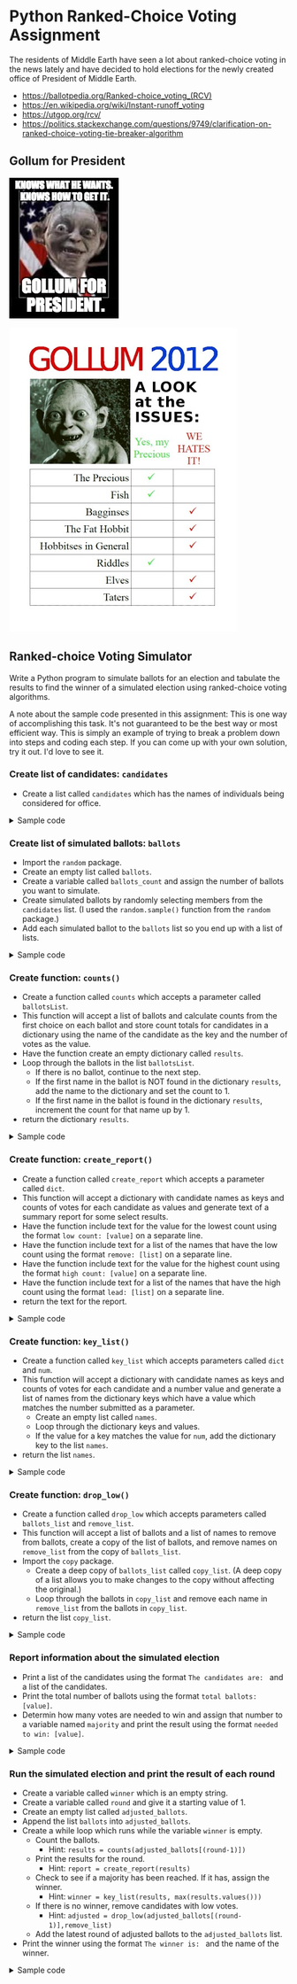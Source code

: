 # Python Ranked-Choice Voting Assignment

The residents of Middle Earth have seen a lot about ranked-choice voting in the news lately and have decided to hold elections for the newly created office of President of Middle Earth.

* https://ballotpedia.org/Ranked-choice_voting_(RCV)
* https://en.wikipedia.org/wiki/Instant-runoff_voting
* https://utgop.org/rcv/
* https://politics.stackexchange.com/questions/9749/clarification-on-ranked-choice-voting-tie-breaker-algorithm

## Gollum for President

![Gollum for President Issues](/images/GollumPresident1.jpg)

![Gollum for President Issues](/images/GollumPresidentIssues.jpg)

## Ranked-choice Voting Simulator

Write a Python program to simulate ballots for an election and tabulate the results to find the winner of a simulated election using ranked-choice voting algorithms.

A note about the sample code presented in this assignment: This is one way of accomplishing this task. It's not guaranteed to be the best way or most efficient way. This is simply an example of trying to break a problem down into steps and coding each step. If you can come up with your own solution, try it out. I'd love to see it.


### Create list of candidates: `candidates`

* Create a list called `candidates` which has the names of individuals being considered for office.

<details>
  <summary>Sample code</summary>
  
  ```Python
  candidates = ['Aragorn','Arwen','Bilbo','Elrond','Faramir','Frodo','Gandalf','Gimli','Gollum', 'Legolas','Saruman']
  ```
  
</details>


### Create list of simulated ballots: `ballots`

* Import the `random` package.
* Create an empty list called `ballots`.
* Create a variable called `ballots_count` and assign the number of ballots you want to simulate.
* Create simulated ballots by randomly selecting members from the `candidates` list. (I used the `random.sample()` function from the `random` package.) 
* Add each simulated ballot to the `ballots` list so you end up with a list of lists.

<details>
  <summary>Sample code</summary>
  
```Python
import random

ballots = []
ballots_count = 20

for i in range (0,ballots_count):
    random_number = random.randint(1, len(candidates))
    ballots.append(random.sample(candidates,random_number))
```
  
</details>


### Create function: `counts()`

* Create a function called `counts` which accepts a parameter called `ballotsList`.
* This function will accept a list of ballots and calculate counts from the first choice on each ballot and store count totals for candidates in a dictionary using the name of the candidate as the key and the number of votes as the value.
* Have the function create an empty dictionary called `results`.
* Loop through the ballots in the list `ballotsList`.
  * If there is no ballot, continue to the next step.
  * If the first name in the ballot is NOT found in the dictionary `results`, add the name to the dictionary and set the count to 1.
  * If the first name in the ballot is found in the dictionary `results`, increment the count for that name up by 1.
* return the dictionary `results`.

<details>
  <summary>Sample code</summary>
  
  ```Python
  def counts(ballotsList):
    results = {}
    for ballot in ballotsList:
        if not ballot:
            continue
        elif ballot[0] not in results:
            results[ballot[0]] = 1
        else:
            results[ballot[0]] += 1
    return results
  ```
  
</details>


### Create function: `create_report()`

* Create a function called `create_report` which accepts a parameter called `dict`.
* This function will accept a dictionary with candidate names as keys and counts of votes for each candidate as values and generate text of a summary report for some select results.
* Have the function include text for the value for the lowest count using the format `low count: [value]` on a separate line.
* Have the function include text for a list of the names that have the low count using the format `remove: [list]` on a separate line.
* Have the function include text for the value for the highest count using the format `high count: [value]` on a separate line.
* Have the function include text for a list of the names that have the high count using the format `lead: [list]` on a separate line.
* return the text for the report.

<details>
  <summary>Sample code</summary>
  
  ```Python
  def create_report(dict):
    text = ''
    text += 'low count: ' + str(min(dict.values())) + '\n'
    text += 'remove: ' + str(key_list(dict, min(dict.values()))) + '\n'
    text += 'high count: ' + str(max(dict.values())) + '\n'
    text += 'lead: ' + str(key_list(dict, max(dict.values()))) + '\n'
    return text
  ```
  
</details>


### Create function: `key_list()`

* Create a function called `key_list` which accepts parameters called `dict` and `num`.
* This function will accept a dictionary with candidate names as keys and counts of votes for each candidate and a number value and generate a list of names from the dictionary keys which have a value which matches the number submitted as a parameter.
  * Create an empty list called `names`.
  * Loop through the dictionary keys and values.
  * If the value for a key matches the value for `num`, add the dictionary key to the list `names`.
* return the list `names`.

<details>
  <summary>Sample code</summary>
  
  ```Python
  def key_list(dict, num):
    names = []
    for key, value in dict.items():
        if value == num:
            names.append(key)
    return names
  ```
  
</details>


### Create function: `drop_low()`

* Create a function called `drop_low` which accepts parameters called `ballots_list` and `remove_list`.
* This function will accept a list of ballots and a list of names to remove from ballots, create a copy of the list of ballots, and remove names on `remove_list` from the copy of `ballots_list`.
* Import the `copy` package.
  * Create a deep copy of `ballots_list` called `copy_list`. (A deep copy of a list allows you to make changes to the copy without affecting the original.)
  * Loop through the ballots in `copy_list` and remove each name in `remove_list` from the ballots in `copy_list`.
* return the list `copy_list`.

<details>
  <summary>Sample code</summary>
  
  ```Python
  import copy
  
  def drop_low(ballots_list, remove_list):
    copy_list = copy.deepcopy(ballots_list)
    for ballot in copy_list:
        for item in remove_list:
            if item in ballot:
                ballot.remove(item)
    return copy_list
  ```
  
</details>


### Report information about the simulated election

* Print a list of the candidates using the format `The candidates are: ` and a list of the candidates.
* Print the total number of ballots using the format `total ballots: [value]`.
* Determin how many votes are needed to win and assign that number to a variable named `majority` and print the result using the format `needed to win: [value]`.

<details>
  <summary>Sample code</summary>
  
  ```Python
import math

# get starting information about the vote
print("The candidates are: ", candidates)
print("total ballots: ", len(ballots))

# determine how many votes needed to win
if (len(ballots) % 2) == 0:
    majority = math.ceil(len(ballots) * .5) + 1
else:
    majority = math.ceil(len(ballots) * .5)
print("needed to win: ", majority, '\n\n\n')
  ```
  
</details>


### Run the simulated election and print the result of each round

* Create a variable called `winner` which is an empty string.
* Create a variable called `round` and give it a starting value of 1.
* Create an empty list called `adjusted_ballots`.
* Append the list `ballots` into `adjusted_ballots`.
* Create a while loop which runs while the variable `winner` is empty.
  * Count the ballots.
    * Hint: `results = counts(adjusted_ballots[(round-1)])`
  * Print the results for the round.
    * Hint: `report = create_report(results)`
  * Check to see if a majority has been reached. If it has, assign the winner.
    * Hint: `winner = key_list(results, max(results.values()))`
  * If there is no winner, remove candidates with low votes.
    * Hint: `adjusted = drop_low(adjusted_ballots[(round-1)],remove_list)`
  * Add the latest round of adjusted ballots to the `adjusted_ballots` list.
* Print the winner using the format `The winner is: ` and the name of the winner. 

<details>
  <summary>Sample code</summary>
  
  ```Python
winner = ''
round = 1
adjusted_ballots = []
adjusted_ballots.append(ballots)

while winner == '':
    # count the ballots
    results = counts(adjusted_ballots[(round-1)])
    print("results from round ", round, "-", results)
    report = create_report(results)
    print(report)
    
    # check to see if majority reached
    if max(results.values()) >= majority:
        winner = key_list(results, max(results.values()))
    else:
        print("no majority yet\n\n")
        
        
    # remove low votes
    remove_list = key_list(results, min(results.values()))
    adjusted = drop_low(adjusted_ballots[(round-1)],remove_list)
    adjusted_ballots.append(adjusted)
    
    # increment the round variable
    round += 1
    
print("The winner is: ",winner)
  ```
  
</details>


